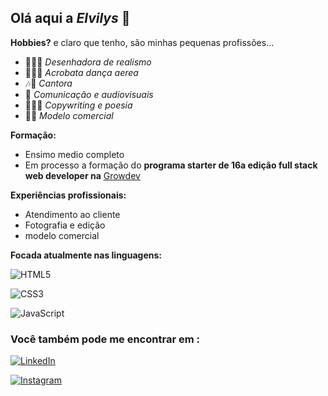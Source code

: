 ## Olá aqui a ***Elvilys*** 🌊

**Hobbies?** e claro que tenho, são minhas pequenas profissões...

- 🧑🏼‍🎨 *Desenhadora de realismo*
- 🤸🏻‍♀️ *Acrobata dança aerea*
- 🎶🎤 *Cantora*
- 📸 *Comunicação e audiovisuais*
- 💌✍🏼 *Copywriting e poesia*
- 💃🏻 *Modelo comercial*

**Formação:**
- Ensimo medio completo
- Em processo a formação do **programa starter de 16a edição full stack web developer na** [Growdev](https://www.growdev.com.br/)

**Experiências profissionais:**

- Atendimento ao cliente
- Fotografia e edição
- modelo comercial

**Focada atualmente nas linguagens:**



![HTML5](https://img.shields.io/badge/html5-%23E34F26.svg?style=for-the-badge&logo=html5&logoColor=white)

![CSS3](https://img.shields.io/badge/css3-%231572B6.svg?style=for-the-badge&logo=css3&logoColor=white)

  ![JavaScript](https://img.shields.io/badge/javascript-%23323330.svg?style=for-the-badge&logo=javascript&logoColor=%23F7DF1E)

  ### Você também pode me encontrar em :

<a target="blank" href="https://www.linkedin.com/in/elvilys-bolivar-32851811b/">![LinkedIn](https://img.shields.io/badge/linkedin-%230077B5.svg?style=for-the-badge&logo=linkedin&logoColor=white)</a>

<a target="blank" href="https://instagram.com/elvilys?igshid=OGQ5ZDc2ODK2ZA==">![Instagram](https://img.shields.io/badge/Instagram-%23E4405F.svg?style=for-the-badge&logo=Instagram&logoColor=white)</a>



  

  
  
  

